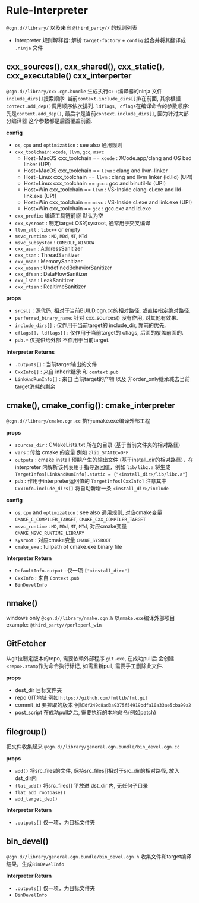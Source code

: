 
# Rule-Interpreter
`@cgn.d//library/` 以及来自 `@third_party//` 的规则列表

* Interpreter 规则解释器: 解析 `target-factory` + `config` 组合并将其翻译成 `.ninja` 文件


## cxx_sources(), cxx_shared(), cxx_static(), cxx_executable() cxx_interperter
`@cgn.d//library/cxx.cgn.bundle` 生成执行c++编译器的ninja 文件  
`include_dirs[]`搜索顺序: 当前`context.include_dirs[]`排在前面, 其余根据`context.add_dep()`调用顺序依次排列.
`ldflags, cflags`在编译命令的参数顺序: 先是`context.add_dep()`, 最后才是当前`context.include_dirs[]`, 因为针对大部分编译器 这个参数都是后面覆盖前面.

**config**
* `os`, `cpu` and `optimization` : see also 通用规则
* `cxx_toolchain`: `xcode`, `llvm`, `gcc`, `msvc`
    * Host=MacOS cxx_toolchain == `xcode` : XCode.app/clang and OS bsd linker       (UP!)
    * Host=MacOS cxx_toolchain == `llvm`  : clang and llvm-linker
    * Host=Linux cxx_toolchain == `llvm`  : clang and llvm linker (ld.lld)          (UP!)
    * Host=Linux cxx_toolchain == `gcc`   : gcc and binutil-ld                      (UP!)
    * Host=Win   cxx_toolchain == `llvm`  : VS-Inside clang-cl.exe and lld-link.exe (UP!)
    * Host=Win   cxx_toolchain == `msvc`  : VS-Inside cl.exe and link.exe           (UP!)
    * Host=Win   cxx_toolchain == `gcc`   : gcc.exe and ld.exe
* `cxx_prefix`: 编译工具链前缀 默认为空
* `cxx_sysroot` : 制定target OS的sysroot, 通常用于交叉编译
* `llvm_stl` : `libc++` or empty
* `msvc_runtime` : `MD`, `MDd`, `MT`, `MTd`
* `msvc_subsystem` : `CONSOLE`, `WINDOW`
* `cxx_asan`  : AddressSanitizer
* `cxx_tsan`  : ThreadSanitizer
* `cxx_msan`  : MemorySanitizer
* `cxx_ubsan` : UndefinedBehaviorSanitizer
* `cxx_dfsan` : DataFlowSanitizer
* `cxx_lsan`  : LeakSanitizer
* `cxx_rtsan` : RealtimeSanitizer

**props**
* `srcs[]` : 源代码, 相对于当前BUILD.cgn.cc的相对路径, 或直接指定绝对路径.
* `perferred_binary_name`: 针对 cxx_sources() 没有作用, 对其他有效果.
* `include_dirs[]` : 仅作用于当前target的 include_dir, 靠前的优先.
* `cflags[], ldflags[]` : 仅作用于当前target的 cflags, 后面的覆盖前面的.
* `pub.*` 仅提供给外部 不作用于当前target.

**Interpreter Returns**
* `.outputs[]` : 当前target输出的文件
* `CxxInfo[]` : 来自 inherit继承 和 `context.pub`
* `LinkAndRunInfo[]` : 来自 当前target的产物 以及 非order_only继承减去当前target消耗的剩余

## cmake(), cmake_config(): cmake_interpreter
`@cgn.d//library/cmake.cgn.cc` 执行cmake.exe编译外部工程

**props**
* `sources_dir` : CMakeLists.txt 所在的目录 (基于当前文件夹的相对路径)
* `vars` : 传给 cmake 的变量 例如 `zlib_STATIC=OFF`
* `outputs` : cmake install 预期产生的输出文件 (基于install_dir的相对路径)，在interpreter 内解析该列表用于指导返回值，例如 `lib/libz.a` 将生成 `TargetInfos[LinkAndRunInfo].static = {"<install_dir>/lib/libz.a"}`
* `pub` : 作用于interpreter返回值的 `TargetInfos[CxxInfo]` 注意其中 `CxxInfo.include_dirs[]` 将自动新增一条 `<install_dir>/include`

**config**
* `os`, `cpu` and `optimization` : see also 通用规则, 对应cmake变量 `CMAKE_C_COMPILER_TARGET`, `CMAKE_CXX_COMPILER_TARGET`
* `msvc_runtime` : `MD`, `MDd`, `MT`, `MTd`, 对应cmake变量 `CMAKE_MSVC_RUNTIME_LIBRARY`
* `sysroot` : 对应cmake变量 `CMAKE_SYSROOT`
* `cmake_exe` : fullpath of cmake.exe binary file

**Interpreter Return**
* `DefaultInfo.output` : 仅一项 `["<install_dir>"]`
* `CxxInfo` : 来自 `Context.pub`
* `BinDevelInfo`

## nmake()
windows only `@cgn.d//library/nmake.cgn.h` 以`nmake.exe`编译外部项目
example: `@third_party//perl:perl_win`

## GitFetcher
从git拉制定版本的repo, 需要依赖外部程序 `git.exe`, 在成功pull后 会创建`<repo>.stamp`作为命令执行标记, 如需重新pull, 需要手工删除此文件.

**props**
* dest_dir 目标文件夹
* repo GIT地址 例如 `https://github.com/fmtlib/fmt.git`
* commit_id 要拉取的版本 例如`df249d8ad3a9375f54919bdfa10a33ae5cba99a2`
* post_script 在成功pull之后, 需要执行的本地命令(例如patch)


## filegroup()
把文件收集起来 `@cgn.d//library/general.cgn.bundle/bin_devel.cgn.cc`

**props**
* `add()` 将src_files的文件, 保持src_files[]相对于src_dir的相对路径, 放入dst_dir内
* `flat_add()` 将src_files[] 平放进 dst_dir 内, 无任何子目录
* `flat_add_rootbase()`
* `add_target_dep()` 

**Interpreter Return**
* `.outputs[]` 仅一项，为目标文件夹


## bin_devel()
`@cgn.d//library/general.cgn.bundle/bin_devel.cgn.h` 收集文件和target编译结果，生成`BinDevelInfo` 

**Interpreter Return**
* `.outputs[]` 仅一项，为目标文件夹
* `BinDevelInfo`



